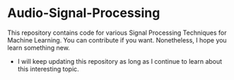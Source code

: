 # Audio-Signal-Processing
This repository contains code for various Signal Processing Techniques for Machine Learning. You can contribute if you want. Nonetheless, I hope you learn something new.
* I will keep updating this repository as long as I continue to learn about this interesting topic.

